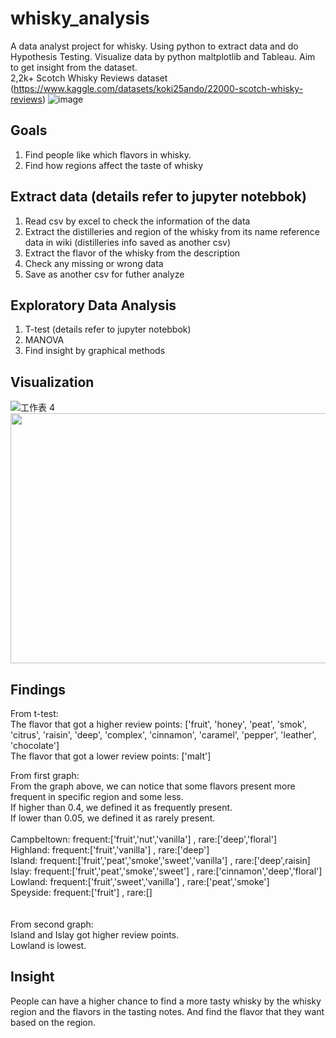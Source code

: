 # whisky_analysis
A data analyst project for whisky. Using python to extract data and do Hypothesis Testing. Visualize data by python maltplotlib and Tableau. Aim to get insight from the dataset.<br>
2,2k+ Scotch Whisky Reviews dataset (https://www.kaggle.com/datasets/koki25ando/22000-scotch-whisky-reviews)
![image](https://github.com/franciskoinno/whisky_analysis/assets/77004397/34a64004-3b45-4baa-9041-6985570ac6a2)

## Goals
1. Find people like which flavors in whisky.
2. Find how regions affect the taste of whisky

## Extract data (details refer to jupyter notebbok)
1. Read csv by excel to check the information of the data
2. Extract the distilleries and region of the whisky from its name reference data in wiki (distilleries info saved as another csv)
3. Extract the flavor of the whisky from the description
4. Check any missing or wrong data
5. Save as another csv for futher analyze

## Exploratory Data Analysis
1. T-test (details refer to jupyter notebbok)
2. MANOVA
3. Find insight by graphical methods

## Visualization
![工作表 4](https://github.com/franciskoinno/whisky_analysis/assets/77004397/8c78015b-2dc3-426e-98df-fca82b1fa56c)
<img src="https://github.com/franciskoinno/whisky_analysis/assets/77004397/d888a1ae-eaa7-42eb-98df-8030d234ac4c" width="600" height="400">

## Findings
From t-test:<br>
The flavor that got a higher review points: ['fruit', 'honey', 'peat', 'smok', 'citrus', 'raisin', 'deep', 'complex', 'cinnamon', 'caramel', 'pepper', 'leather', 'chocolate']<br>
The flavor that got a lower review points: ['malt']<br>

From first graph:<br>
From the graph above, we can notice that some flavors present more frequent in specific region and some less.<br>
If higher than 0.4, we defined it as frequently present. <br>
If lower than 0.05, we defined it as rarely present. <br><br>
Campbeltown: frequent:['fruit','nut','vanilla'] , rare:['deep','floral']<br>
Highland: frequent:['fruit','vanilla'] , rare:['deep']<br>
Island: frequent:['fruit','peat','smoke','sweet','vanilla'] , rare:['deep',raisin]<br>
Islay: frequent:['fruit','peat','smoke','sweet'] , rare:['cinnamon','deep','floral']<br>
Lowland: frequent:['fruit','sweet','vanilla'] , rare:['peat','smoke']<br>
Speyside: frequent:['fruit'] , rare:[]<br>
<br><br>
From second graph:<br>
Island and Islay got higher review points.<br>
Lowland is lowest.<br>

## Insight
People can have a higher chance to find a more tasty whisky by the whisky region and the flavors in the tasting notes. And find the flavor that they want based on the region.
